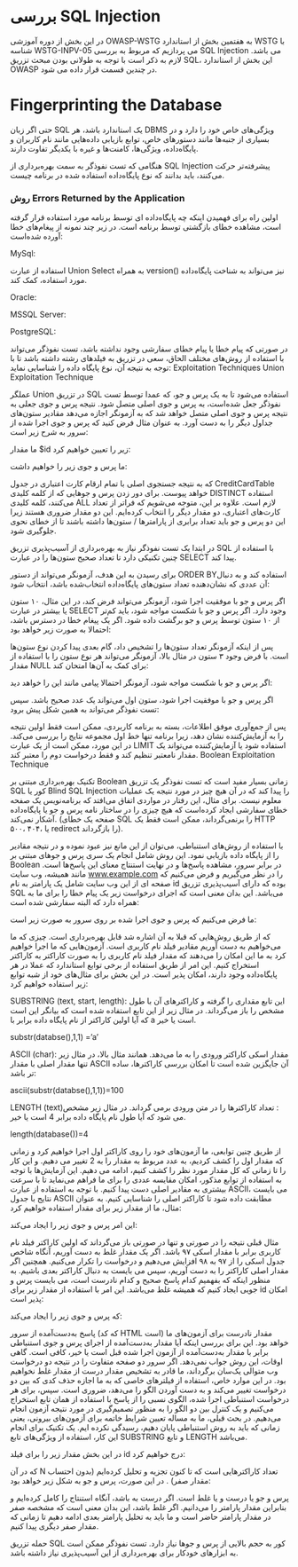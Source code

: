 # بررسی SQL Injection

در این بخش از دوره آموزشی OWASP-WSTG به هفتمین بخش از استاندارد WSTG با شناسه WSTG-INPV-05 می پردازیم که مربوط به بررسی SQL Injection می باشد. لازم به ذکر است با توجه به طولانی بودن مبحث تزریق SQL، این بخش از استاندارد OWASP در چندین قسمت قرار داده می شود.

# Fingerprinting the Database

حتی اگر زبان SQL یک استاندارد باشد، هر DBMS ویژگی‌های خاص خود را دارد و در بسیاری از جنبه‌ها مانند دستورهای خاص، توابع بازیابی داده‌هایی مانند نام کاربران و پایگاه‌داده، ویژگی‌ها، کامنت‌ها و غیره با یکدیگر تفاوت دارند.

هنگامی که تست نفوذگر به سمت بهره‌برداری از SQL Injection پیشرفته‌تر حرکت می‌کنند، باید بدانند که نوع پایگاه‌داده استفاده شده در برنامه چیست.

### روش Errors Returned by the Application

اولین راه برای فهمیدن اینکه چه پایگاه‌داده ای توسط برنامه مورد استفاده قرار گرفته است، مشاهده خطای بازگشتی توسط برنامه است. در زیر چند نمونه از پیغام‌های خطا آورده شده‌است:

MySql:

استفاده از عبارت Union Select به همراه version() نیز می‌تواند به شناخت پایگاه‌داده مورد استفاده، کمک کند.

Oracle:

MSSQL Server:

PostgreSQL:

در صورتی که پیام خطا یا پیام خطای سفارشی وجود نداشته باشد، تست نفوذگر می‌تواند با استفاده از روش‌های مختلف الحاق، سعی در تزریق به فیلدهای رشته داشته باشد تا با توجه به نتیجه آن، نوع پایگاه داده را شناسایی نماید:
Exploitation Techniques
Union Exploitation Technique

عملگر Union در تزریق SQL استفاده می‌شود تا به یک پرس و جو، که عمدا توسط تست نفوذگر جعل شده‌است، به پرس و جوی اصلی متصل شود. نتیجه پرس و جوی جعلی به نتیجه پرس و جوی اصلی متصل خواهد شد که به آزمونگر اجازه می‌دهد مقادیر ستون‌های جداول دیگر را به دست آورد. به عنوان مثال‌ فرض کنید که پرس و جوی اجرا شده از سرور به شرح زیر است:

ما مقدار $id زیر را تعیین خواهیم کرد:

ما پرس و جوی زیر را خواهیم داشت:

که به نتیجه جستجوی اصلی با تمام ارقام کارت اعتباری در جدول CreditCardTable خواهد پیوست. برای دور زدن پرس و جوهایی که از کلمه کلیدی DISTINCT استفاده می‌کنند، کلمه کلیدی ALL لازم است. علاوه بر این، متوجه می‌شویم که فراتر از تعداد کارت‌های اعتباری، دو مقدار دیگر را انتخاب کرده‌ایم. این دو مقدار ضروری هستند زیرا این دو پرس و جو باید تعداد برابری از پارامترها / ستون‌ها داشته باشند تا از خطای نحوی جلوگیری شود.

در ابتدا یک تست نفوذگر نیاز به بهره‌برداری از آسیب‌پذیری تزریق SQL با استفاده از چنین تکنیکی دارد تا تعداد صحیح ستون‌ها را در عبارت SELECT پیدا کند.

برای رسیدن به این هدف، آزمونگر می‌تواند از دستور ORDER BYاستفاده کند و به دنبال آن عددی که نشان‌دهنده تعداد ستون‌های پایگاه‌داده انتخاب‌شده باشد، انتخاب شود:

اگر پرس و جو با موفقیت اجرا شود، آزمونگر می‌تواند فرض کند، در این مثال، ۱۰ ستون یا بیشتر در عبارت SELECT وجود دارد. اگر پرس و جو با شکست مواجه شود، باید کم‌تر از ۱۰ ستون توسط پرس و جو برگشت داده شود. اگر یک پیغام خطا در دسترس باشد، احتمالا به صورت زیر خواهد بود:

پس از اینکه آزمونگر تعداد ستون‌ها را تشخیص داد، گام بعدی پیدا کردن نوع ستون‌ها است. با فرض وجود ۳ ستون در مثال بالا، آزمونگر می‌تواند هر نوع ستون را با استفاده از مقدار NULL برای کمک به آن‌ها امتحان کند:

اگر پرس و جو با شکست مواجه شود، آزمونگر احتمالا پیامی مانند این را خواهد دید:

اگر پرس و جو با موفقیت اجرا شود، ستون اول می‌تواند یک عدد صحیح باشد. سپس تست نفوذگر می‌تواند به همین شکل پیش برود:

پس از جمع‌آوری موفق اطلاعات، بسته به برنامه کاربردی، ممکن است فقط اولین نتیجه را به آزمایش‌کننده نشان دهد، زیرا برنامه تنها خط اول مجموعه نتایج را بررسی می‌کند. در این مورد، ممکن است از یک عبارت LIMIT استفاده شود یا آزمایش‌کننده می‌تواند یک مقدار نامعتبر تنظیم کند و فقط درخواست دوم را معتبر کند.
Boolean Exploitation Technique

تکنیک بهره‌برداری مبتنی بر Boolean زمانی بسیار مفید است که تست نفوذگر یک تزریق SQL کور یا Blind SQL Injection را پیدا کند که در آن هیچ چیز در مورد نتیجه یک عملیات معلوم نیست. برای مثال، این رفتار در مواردی اتفاق می‌افتد که برنامه‌نویس یک صفحه خطای سفارشی ایجاد کرده‌است که هیچ چیزی را در ساختار نامه پرس و جو یا پایگاه‌داده آشکار نمی‌کند. (صفحه یک خطای SQL را برنمی‌گرداند، ممکن است فقط یک HTTP ۵۰۰، ۴۰۴، یا redirect را بازگرداند).

با استفاده از روش‌های استنباطی، می‌توان از این مانع نیز عبود نموده و در نتیجه مقادیر را از پایگاه داده بازیابی نمود. این روش شامل انجام یک سری پرس و جوهای مبتنی بر Boolean در برابر سرور، مشاهده پاسخ‌ها و در نهایت استنتاج معنای این پاسخ‌ها است. مانند همیشه، وب سایت www.example.com را در نظر می‌گیریم و فرض می‌کنیم که صفحه ای از این وب سایت شامل یک پارامتر به نام id بوده که دارای آسیب‌پذیری تزریق SQL می‌باشد. این بدان معنی است که اجرای درخواست زیر یک پیام خطا را برای ما به همراه دارد که البته سفارشی شده است:

ما فرض می‌کنیم که پرس و جوی اجرا شده بر روی سرور به صورت زیر است:

که از طریق روش‌هایی که قبلا به آن اشاره شد قابل بهره‌برداری است. چیزی که ما می‌خواهیم به دست آوریم مقادیر فیلد نام کاربری است. آزمون‌هایی که ما اجرا خواهیم کرد به ما این امکان را می‌دهند که مقدار فیلد نام کاربری را به صورت کاراکتر به کاراکتر استخراج کنیم. این امر از طریق استفاده از برخی توابع استاندارد که عملا در هر پایگاه‌داده وجود دارند، امکان پذیر است. در این بخش برای مثال‌های خود از شبه توابع زیر استفاده خواهیم کرد:

SUBSTRING (text, start, length): این تابع مقداری را گرفته و کاراکترهای آن با طول مشخص را باز می‌گرداند. در مثال زیر از این تابع استفاده شده است که بیانگر این است که آیا اولین کاراکتر از نام پایگاه داده برابر با a است یا خیر.

substr(databse(),1,1) =’a’

ASCII (char): مقدار اسکی کاراکتر ورودی را به ما می‌دهد. همانند مثال بالا، در مثال زیر تنها مقدار اصلی با مقدار ASCII آن جایگزین شده است تا امکان بررسی کاراکترها، ساده تر باشد:

ascii(substr(databse(),1,1))=100

LENGTH (text)‏: تعداد کاراکترها را در متن ورودی برمی گرداند. در مثال زیر مشخص می شود که آیا طول نام پایگاه داده برابر 4 است یا خیر.

length(database())=4

از طریق چنین توابعی، ما آزمون‌های خود را روی کاراکتر اول اجرا خواهیم کرد و زمانی که مقدار اول را کشف کردیم، به عدد مربوط به مقدار را به 2 تغییر می دهیم. و این کار را تا زمانی که کل مقدار مورد نظر را کشف کنیم، ادامه می دهیم. این آزمایش‌ها با توجه به استفاده از توابع مذکور، امکان مقایسه عددی را برای ما فراهم می‌نماید تا با سرعت بیشتری به مقادیر اصلی دست پیدا کنیم. با توجه به استفاده از عبارت ASCII، می بایست نتایج با جدول ASCII مطابقت داده شود تا کاراکتر اصلی را شناسایی کنیم. به عنوان مثال، ما از مقدار زیر برای مقدار استفاده خواهیم کرد:

این امر پرس و جوی زیر را ایجاد می‌کند:

مثال قبلی نتیجه را در صورتی و تنها در صورتی باز می‌گرداند که اولین کاراکتر فیلد نام کاربری برابر با مقدار اسکی ۹۷ باشد. اگر یک مقدار غلط به دست آوریم، آنگاه شاخص جدول اسکی را از ۹۷ به ۹۸ افزایش می‌دهیم و درخواست را تکرار می‌کنیم. همچنین اگر مقدار اصلی کاراکتر را به دست آوریم، سپس می بایست به دنبال کاراکتر بعدی باشیم. به منظور اینکه که بفهمیم کدام پاسخ صحیح و کدام نادرست است، می بایست پرس و جویی ایجاد کنیم که همیشه غلط می‌باشد. این امر با استفاده از مقدار زیر برای id امکان پذیر است:

که پرس و جوی زیر را ایجاد می‌کند:

پاسخ به‌دست‌آمده از سرور (که کد HTML است) ‏مقدار نادرست برای آزمون‌های ما خواهد بود. این برای بررسی اینکه آیا مقدار به‌دست‌آمده از اجرای پرس و جوی استنباطی برابر با مقدار به‌دست‌آمده از آزمون اجرا شده قبل است یا خیر، کافی است. گاهی اوقات، این روش جواب نمی‌دهد. اگر سرور دو صفحه متفاوت را در نتیجه دو درخواست وب متوالی یک‌سان برگرداند، ما قادر به تشخیص مقدار درست از مقدار غلط نخواهیم بود. در این موارد خاص، استفاده از فیلترهای خاصی که به ما اجازه حذف کدی که بین دو درخواست تغییر می‌کند و به دست آوردن الگو را می‌دهد، ضروری است. سپس، برای هر درخواست استنباطی اجرا شده، الگوی نسبی را از پاسخ با استفاده از همان تابع استخراج می‌کنیم و یک کنترل بین دو الگو را به منظور تصمیم‌گیری در مورد نتیجه آزمون انجام می‌دهیم.
در بحث قبلی، ما به مساله تعیین شرایط خاتمه برای آزمون‌های بیرونی، یعنی زمانی که باید به روش استنباطی پایان دهیم، رسیدگی نکرده ایم. یک تکنیک برای انجام این کار، استفاده از ویژگی‌های تابع SUBSTRING و تابع LENGTH می‌باشد.

در این بخش مقدار زیر را برای فیلد id درج خواهیم کرد:

که در آن N تعداد کاراکترهایی است که تا کنون تجزیه و تحلیل کرده‌ایم (‏بدون احتساب مقدار صفر) ‏. در این صورت، پرس و جو به شکل زیر خواهد بود:

پرس و جو یا درست و یا غلط است. اگر درست به باشد، آنگاه استنتاج را کامل کرده‌ایم و بنابراین مقدار پارامتر را می‌دانیم. اگر غلط باشد، این بدان معنی است که مشخصه صفر در مقدار پارامتر حاضر است و ما باید به تحلیل پارامتر بعدی ادامه دهیم تا زمانی که مقدار صفر دیگری پیدا کنیم.

حمله تزریق SQL کور به حجم بالایی از پرس و جوها نیاز دارد. تست نفوذگر ممکن است به ابزارهای خودکار برای بهره‌برداری از این آسیب‌پذیری نیاز داشته باشد.


